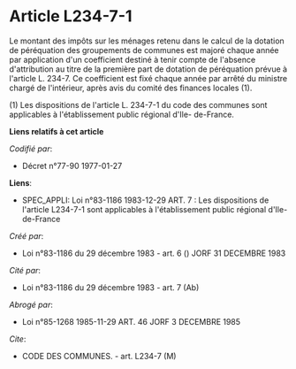 # Article L234-7-1

Le montant des impôts sur les ménages retenu dans le calcul de la dotation de péréquation des groupements de communes est
majoré chaque année par application d'un coefficient destiné à tenir compte de l'absence d'attribution au titre de la
première part de dotation de péréquation prévue à l'article L. 234-7. Ce coefficient est fixé chaque année par arrêté du
ministre chargé de l'intérieur, après avis du comité des finances locales (1).

(1) Les dispositions de l'article L. 234-7-1 du code des communes sont applicables à l'établissement public régional d'Ile-
de-France.

**Liens relatifs à cet article**

_Codifié par_:

  - Décret n°77-90 1977-01-27

**Liens**:

  - SPEC_APPLI: Loi n°83-1186 1983-12-29 ART. 7 : Les dispositions de l'article L234-7-1 sont applicables à l'établissement public régional d'Ile-de-France

_Créé par_:

  - Loi n°83-1186 du 29 décembre 1983 - art. 6 () JORF 31 DECEMBRE 1983

_Cité par_:

  - Loi n°83-1186 du 29 décembre 1983 - art. 7 (Ab)

_Abrogé par_:

  - Loi n°85-1268 1985-11-29 ART. 46 JORF 3 DECEMBRE 1985

_Cite_:

  - CODE DES COMMUNES. - art. L234-7 (M)
